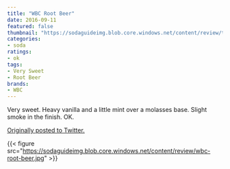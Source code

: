 ```yaml
---
title: "WBC Root Beer"
date: 2016-09-11
featured: false
thumbnail: "https://sodaguideimg.blob.core.windows.net/content/review/thumbs/wbc-root-beer.jpg"
categories:
- soda
ratings:
- ok
tags:
- Very Sweet
- Root Beer
brands:
- WBC
---
```


Very sweet. Heavy vanilla and a little mint over a molasses base. Slight smoke in the finish. OK.

[Originally posted to Twitter.](https://twitter.com/Cavorter/status/775062939644620800)

{{< figure src="https://sodaguideimg.blob.core.windows.net/content/review/wbc-root-beer.jpg" >}}
